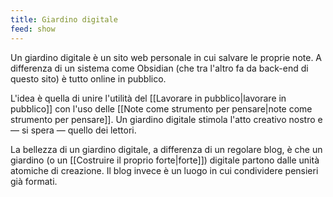 ```yaml
---
title: Giardino digitale
feed: show
---
```


Un giardino digitale è un sito web personale in cui salvare le proprie note. A differenza di un sistema come Obsidian (che tra l'altro fa da back-end di questo sito) è tutto online in pubblico. 

L'idea è quella di unire l'utilità del [[Lavorare in pubblico|lavorare in pubblico]] con l'uso delle [[Note come strumento per pensare|note come strumento per pensare]]. Un giardino digitale stimola l'atto creativo nostro e — si spera — quello dei lettori. 

La bellezza di un giardino digitale, a differenza di un regolare blog, è che un giardino (o un [[Costruire il proprio forte|forte]]) digitale partono dalle unità atomiche di creazione. Il blog invece è un luogo in cui condividere pensieri già formati. 
